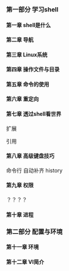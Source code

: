 
### 第一部分 学习shell
#### 第一章 shell是什么

#### 第二章 导航

#### 第三章 Linux系统

#### 第四章 操作文件与目录

#### 第五章 命令的使用


#### 第六章 重定向



#### 第七章 透过shell看世界
扩展



引用


#### 第八章 高级键盘技巧
命令行
自动补齐
history

#### 第九章 权限
？？？？

#### 第十章 进程




### 第二部分 配置与环境
#### 第十一章 环境


#### 第十二章 VI简介
